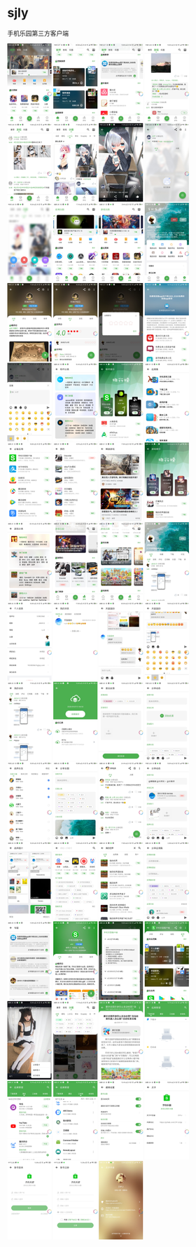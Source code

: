 # sjly
手机乐园第三方客户端

<div>
    <img src="screenshots/screenshot0.jpg" width="20%">
    <img src="screenshots/screenshot1.jpg" width="20%">
    <img src="screenshots/screenshot2.jpg" width="20%">
    <img src="screenshots/screenshot3.jpg" width="20%">
    <img src="screenshots/screenshot4.jpg" width="20%">
    <img src="screenshots/screenshot5.jpg" width="20%">
    <img src="screenshots/screenshot6.jpg" width="20%">
    <img src="screenshots/screenshot7.jpg" width="20%">
    <img src="screenshots/screenshot8.jpg" width="20%">
    <img src="screenshots/screenshot9.jpg" width="20%">
    <img src="screenshots/screenshot10.jpg" width="20%">
    <img src="screenshots/screenshot11.jpg" width="20%">
    <img src="screenshots/screenshot12.jpg" width="20%">
    <img src="screenshots/screenshot13.jpg" width="20%">
    <img src="screenshots/screenshot14.jpg" width="20%">
    <img src="screenshots/screenshot15.jpg" width="20%">
    <img src="screenshots/screenshot16.jpg" width="20%">
    <img src="screenshots/screenshot17.jpg" width="20%">
    <img src="screenshots/screenshot18.jpg" width="20%">
    <img src="screenshots/screenshot19.jpg" width="20%">
    <img src="screenshots/screenshot20.jpg" width="20%">
    <img src="screenshots/screenshot21.jpg" width="20%">
    <img src="screenshots/screenshot22.jpg" width="20%">
    <img src="screenshots/screenshot23.jpg" width="20%">
    <img src="screenshots/screenshot24.jpg" width="20%">
    <img src="screenshots/screenshot25.jpg" width="20%">
    <img src="screenshots/screenshot26.jpg" width="20%">
    <img src="screenshots/screenshot27.jpg" width="20%">
    <img src="screenshots/screenshot28.jpg" width="20%">
    <img src="screenshots/screenshot29.jpg" width="20%">
    <img src="screenshots/screenshot30.jpg" width="20%">
    <img src="screenshots/screenshot31.jpg" width="20%">
    <img src="screenshots/screenshot32.jpg" width="20%">
    <img src="screenshots/screenshot33.jpg" width="20%">
    <img src="screenshots/screenshot34.jpg" width="20%">
    <img src="screenshots/screenshot35.jpg" width="20%">
    <img src="screenshots/screenshot36.jpg" width="20%">
    <img src="screenshots/screenshot37.jpg" width="20%">
    <img src="screenshots/screenshot38.jpg" width="20%">
    <img src="screenshots/screenshot39.jpg" width="20%">
    <img src="screenshots/screenshot40.jpg" width="20%">
    <img src="screenshots/screenshot41.jpg" width="20%">
    <img src="screenshots/screenshot42.jpg" width="20%">
    <img src="screenshots/screenshot43.jpg" width="20%">
    <img src="screenshots/screenshot44.jpg" width="20%">
    <img src="screenshots/screenshot45.jpg" width="20%">
    <img src="screenshots/screenshot46.jpg" width="20%">
    <img src="screenshots/screenshot47.jpg" width="20%">
    <img src="screenshots/screenshot48.jpg" width="20%">
    <img src="screenshots/screenshot49.jpg" width="20%">
    <img src="screenshots/screenshot50.jpg" width="20%">
    <img src="screenshots/screenshot51.jpg" width="20%">
    <img src="screenshots/screenshot52.jpg" width="20%">
    <img src="screenshots/screenshot53.jpg" width="20%">
    <img src="screenshots/screenshot54.jpg" width="20%">
    <img src="screenshots/screenshot55.jpg" width="20%">
    <img src="screenshots/screenshot56.jpg" width="20%">
    <img src="screenshots/screenshot57.jpg" width="20%">
    <img src="screenshots/screenshot58.jpg" width="20%">
</div>
